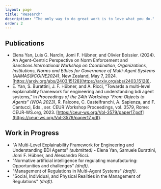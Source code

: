 ```yaml
---
layout: page
title: "Research"
description: "The only way to do great work is to love what you do."
order: 2
---
```




## Publications

- Elena Yan, Luis G. Nardin, Jomi F. Hübner, and Olivier Boissier. (2024). An Agent-Centric Perspective on Norm Enforcement and Sanctions.*International Workshop on Coordination, Organizations, Institutions, Norms and Ethics for Governance of Multi-Agent Systems (AAMAS@COINE2024)*, New Zealand, May 7, 2024. [https://arxiv.org/abs/2403.15128](https://arxiv.org/abs/2403.15128). 
- E. Yan, S. Burattini, J. F. Hübner, and A. Ricci, “Towards a multi-level explainability framework for engineering and understanding bdi agent systems,” in *Proceedings of the 24th Workshop “From Objects to Agents” (WOA 2023)*, R. Falcone, C. Castelfranchi, A. Sapienza, and F. Cantucci, Eds., ser. CEUR Workshop Proceedings, vol. 3579, Rome: CEUR-WS.org, 2023. [https://ceur-ws.org/Vol-3579/paper17.pdf](https://ceur-ws.org/Vol-3579/paper17.pdf).

## Work in Progress

- "A Multi-Level Explainability Framework for Engineering and Understanding BDI Agents" _(submitted)_ - Elena Yan, Samuele Burattini, Jomi F. Hübner, and Alessandro Ricci.
- "Normative artificial intelligence for regulating manufacturing: Opportunities and challenges" _(draft)_. 
- "Management of Regulations in Multi-Agent Systems" _(draft)_.
- "Social, Individual, and Physical Realities in the Management of Regulations" _(draft)_.